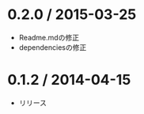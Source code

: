 0.2.0 / 2015-03-25
===================

* Readme.mdの修正
* dependenciesの修正

0.1.2 / 2014-04-15
===================

* リリース